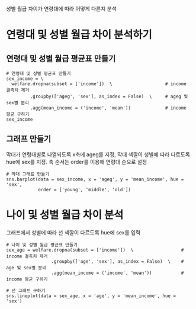 성별 월급 차이가 연령대에 따라 어떻게 다른지 분석
# 연령대 및 성별 월급 차이 분석하기
## 연령대 및 성별 월급 평균표 만들기
```
# 연령대 및 성별 평균표 만들기
sex_income = \
  welfare.dropna(subset = ['income'])  \                    # income 결측치 제거
         .groupby(['ageg', 'sex'], as_index = False)  \     # ageg 및 sex별 분리
         .agg(mean_income = ('income', 'mean'))             # income 평균 구하기
sex_income
```
## 그래프 만들기
막대가 연령대별로 나열되도록 x축에 ageg를 지정, 막대 색깔이 성별에 따라 다르도록 hue에 sex를 지정. 축 순서는 order를 이용해 연령대 순으로 설정
```
# 막대 그래프 만들기
sns.barplot(data = sex_income, x = 'ageg', y = 'mean_income', hue = 'sex',
            order = ['young', 'middle', 'old'])
```
# 나이 및 성별 월급 차이 분석
그래프에서 성별에 따라 선 색깔이 다르도록 hue에 sex를 입력
```
# 나이 및 성별 월급 평균표 만들기
sex_age = welfare.dropna(subset = ['income'])  \                  # income 결측치 제거
                 .groupby(['age', 'sex'], as_index = False)  \    # age 및 sex별 분리
                 .agg(mean_income = ('income', 'mean'))           # income 평균 구하기
```
```
# 선 그래프 구하기
sns.lineplot(data = sex_age, x = 'age', y = 'mean_income', hue = 'sex')
```
